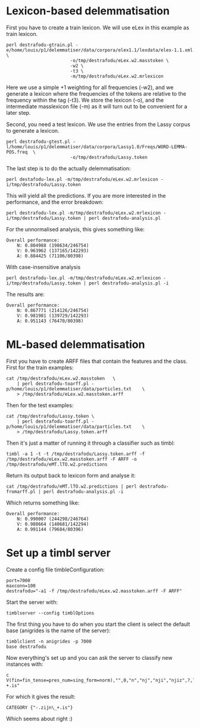 Lexicon-based delemmatisation
==============

First you have to create a train lexicon. We will use eLex in this example as train lexicon.

    perl destrafodu-gtrain.pl -e/home/louis/p1/delemmatiser/data/corpora/elex1.1/lexdata/elex-1.1.xml \
                            -o/tmp/destrafodu/eLex.w2.masstoken \
                            -w2 \
                            -t3 \
                            -m/tmp/destrafodu/eLex.w2.mrlexicon

Here we use a simple +1 weighting for all frequencies (-w2), and we generate a lexicon where the frequencies of the tokens are relative to the frequency within the tag (-t3).
We store the lexicon (-o), and the intermediate masslexicon file (-m) as it will turn out to be convenient for a later step.

Second, you need a test lexicon. We use the entries from the Lassy corpus to generate a lexicon.

    perl destrafodu-gtest.pl -l/home/louis/p1/delemmatiser/data/corpora/Lassy1.0/Freqs/WORD-LEMMA-POS.freq  \
                            -o/tmp/destrafodu/Lassy.token

The last step is to do the actually delemmatisation:

    perl destafodu-lex.pl -m/tmp/destrafodu/eLex.w2.mrlexicon -i/tmp/destrafodu/Lassy.token

This will yield all the predictions. If you are more interested in the performance, and the error breakdown:

    perl destrafodu-lex.pl -m/tmp/destrafodu/eLex.w2.mrlexicon -i/tmp/destrafodu/Lassy.token | perl destrafodu-analysis.pl

For the unnormalised analysis, this gives something like:

    Overall performance:
    	N: 0.804988 (198634/246754)
    	V: 0.963962 (137165/142293)
    	A: 0.884425 (71106/80398)

With case-insensitive analysis

    perl destrafodu-lex.pl -m/tmp/destrafodu/eLex.w2.mrlexicon -i/tmp/destrafodu/Lassy.token | perl destrafodu-analysis.pl -i

The results are:

    Overall performance:
    	N: 0.867771 (214126/246754)
    	V: 0.981981 (139729/142293)
    	A: 0.951143 (76470/80398)

    	
ML-based delemmatisation
==============

First you have to create ARFF files that contain the features and the class. First for the train examples:

    cat /tmp/destrafodu/eLex.w2.masstoken	\
        | perl destrafodu-toarff.pl -p/home/louis/p1/delemmatiser/data/particles.txt	\
        > /tmp/destrafodu/eLex.w2.masstoken.arff
        
Then for the test examples:
        
    cat /tmp/destrafodu/Lassy.token	\
        | perl destrafodu-toarff.pl -p/home/louis/p1/delemmatiser/data/particles.txt	\
        > /tmp/destrafodu/Lassy.token.arff
        
Then it's just a matter of running it through a classifier such as timbl:

    timbl -a 1 -t -t /tmp/destrafodu/Lassy.token.arff -f /tmp/destrafodu/eLex.w2.masstoken.arff -F ARFF -o /tmp/destrafodu/eMT.lTO.w2.predictions
    
Return its output back to lexicon form and analyse it:

    cat /tmp/destrafodu/eMT.lTO.w2.predictions | perl destrafodu-fromarff.pl | perl destrafodu-analysis.pl -i
    
Which returns something like:

    Overall performance:
	    N: 0.990007 (244298/246764)
	    V: 0.988664 (140681/142294)
	    A: 0.991144 (79684/80396)



Set up a timbl server
==============

Create a config file timbleConfiguration:

    port=7000
    maxconn=100
    destrafodu="-a1 -f /tmp/destrafodu/eLex.w2.masstoken.arff -F ARFF"
    

Start the server with:
    
    timblserver --config timblOptions

The first thing you have to do when you start the client is select the default base (anigrides is the name of the server):

    timblclient -n anigrides -p 7000
    base destrafodu
    
Now everything's set up and you can ask the server to classify new instances with:

    c V(fin=fin_tense=pres_num=sing_form=norm),"",0,"n","nj","nji","njiz",?,?,?,?,?,?,?,?,?,?,?,?,?,?,?,?,?,?,?,?,?,?,?,?,?,?,?,?,?,?,?,"-.zijn +.is"
    
For which it gives the result:

    CATEGORY {"-.zijn\_+.is"}
    
Which seems about right :)
    